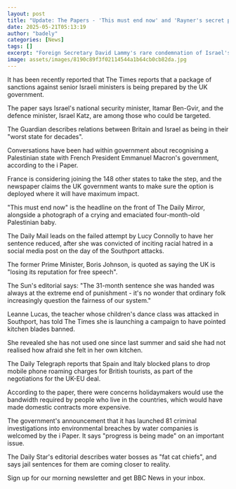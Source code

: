 ```yaml
---
layout: post
title: "Update: The Papers - 'This must end now' and 'Rayner's secret plan'"
date: 2025-05-21T05:13:19
author: "badely"
categories: [News]
tags: []
excerpt: "Foreign Secretary David Lammy's rare condemnation of Israel's bombing of Gaza dominates Tuesday's papers."
image: assets/images/8190c89f3f02114544a1b64cb0cb82da.jpg
---
```


It has been recently reported that The Times reports that a package of sanctions against senior Israeli ministers is being prepared by the UK government. 

The paper says Israel's national security minister, Itamar Ben-Gvir, and the defence minister, Israel Katz, are among those who could be targeted. 

The Guardian describes relations between Britain and Israel as being in their "worst state for decades". 

Conversations have been had within government about recognising a Palestinian state with French President Emmanuel Macron's government, according to the i Paper. 

France is considering joining the 148 other states to take the step, and the newspaper claims the UK government wants to make sure the option is deployed where it will have maximum impact. 

"This must end now" is the headline on the front of The Daily Mirror, alongside a photograph of a crying and emaciated four-month-old Palestinian baby.

The Daily Mail leads on the failed attempt by Lucy Connolly to have her sentence reduced, after she was convicted of inciting racial hatred in a social media post on the day of the Southport attacks. 

The former Prime Minister, Boris Johnson, is quoted as saying the UK is "losing its reputation for free speech". 

The Sun's editorial says: "The 31-month sentence she was handed was always at the extreme end of punishment - it's no wonder that ordinary folk increasingly question the fairness of our system."

Leanne Lucas, the teacher whose children's dance class was attacked in Southport, has told The Times she is launching a campaign to have pointed kitchen blades banned. 

She revealed she has not used one since last summer and said she had not realised how afraid she felt in her own kitchen.

The Daily Telegraph reports that Spain and Italy blocked plans to drop mobile phone roaming charges for British tourists, as part of the negotiations for the UK-EU deal. 

According to the paper, there were concerns holidaymakers would use the bandwidth required by people who live in the countries, which would have made domestic contracts more expensive.

The government's announcement that it has launched 81 criminal investigations into environmental breaches by water companies is welcomed by the i Paper. It says "progress is being made" on an important issue. 

The Daily Star's editorial describes water bosses as "fat cat chiefs", and says jail sentences for them are coming closer to reality.

Sign up for our morning newsletter and get BBC News in your inbox.

